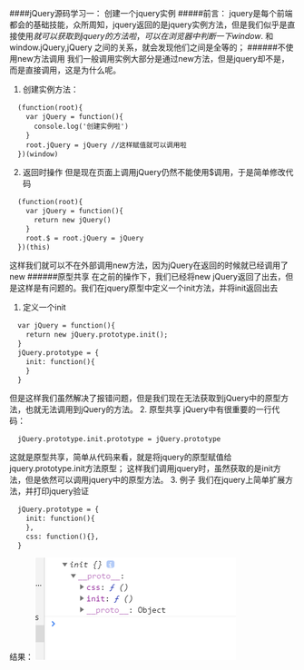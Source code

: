 ####jQuery源码学习一： 创建一个jquery实例
#####前言：
  jquery是每个前端都会的基础技能，众所周知，jquery返回的是jquery实例方法，但是我们似乎是直接使用$就可以获取到jquery的方法啦，可以在浏览器中判断一下 window.$ 和window.jQuery,jQuery 之间的关系，就会发现他们之间是全等的；
######不使用new方法调用
  我们一般调用实例大部分是通过new方法，但是jquery却不是，而是直接调用，这是为什么呢。
  1. 创建实例方法：

  ```
    (function(root){
      var jQuery = function(){
        console.log('创建实例啦')
      }
      root.jQuery = jQuery //这样赋值就可以调用啦
    })(window)
  ```
  2. 返回时操作
  但是现在页面上调用jQuery仍然不能使用$调用，于是简单修改代码

  ```
    (function(root){
      var jQuery = function(){
        return new jQuery()
      }
      root.$ = root.jQuery = jQuery
    })(this)
  ```
  这样我们就可以不在外部调用new方法，因为jQuery在返回的时候就已经调用了new
######原型共享
  在之前的操作下，我们已经将new jQuery返回了出去，但是这样是有问题的。我们在jquery原型中定义一个init方法，并将init返回出去
  1. 定义一个init

  ```
    var jQuery = function(){
      return new jQuery.prototype.init();
    }
    jQuery.prototype = {
      init: function(){
      }
    }
  ```
  但是这样我们虽然解决了报错问题，但是我们现在无法获取到jQuery中的原型方法，也就无法调用到jQuery的方法。
  2. 原型共享
  jQuery中有很重要的一行代码：

  ```
    jQuery.prototype.init.prototype = jQuery.prototype
  ```
  这就是原型共享，简单从代码来看，就是将jquery的原型赋值给jquery.prototype.init方法原型；
  这样我们调用jquery时，虽然获取的是init方法，但是依然可以调用jquery中的原型方法。
  3. 例子
  我们在jquery上简单扩展方法，并打印jquery验证

  ```
    jQuery.prototype = {
      init: function(){
      },
      css: function(){},
    }
  ```
  结果：
  ![Image text](./img/result.png)